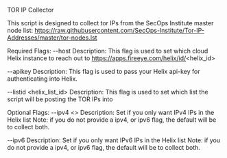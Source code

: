 TOR IP Collector

This script is designed to collect tor IPs from the SecOps Institute master node list: https://raw.githubusercontent.com/SecOps-Institute/Tor-IP-Addresses/master/tor-nodes.lst


Required Flags:
--host <helix url>
  Description: This flag is used to set which cloud Helix instance to reach out to
  https://apps.fireeye.com/helix/id/<helix_id>
  
--apikey <api-key>
  Description: This flag is used to pass your Helix api-key for authenticating into Helix.
  
--listid <helix_list_id>
  Description: This flag is used to set which list the script will be posting the TOR IPs into
  
Optional Flags:
--ipv4 <>
  Description: Set if you only want IPv4 IPs in the Helix list
  Note: if you do not provide a ipv4, or ipv6 flag, the default will be to collect both. 
  
--ipv6
  Description: Set if you only want IPv6 IPs in the Helix list
  Note: if you do not provide a ipv4, or ipv6 flag, the default will be to collect both. 
